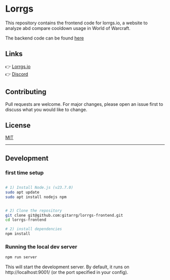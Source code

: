 # Lorrgs

This repository contains the frontend code for lorrgs.io, a website to analyze abd
compare cooldown usage in World of Warcraft.

The backend code can be found [here](https://github.com/gitarrg/lorrgs)


## Links

👉 [Lorrgs.io](https://lorrgs.io/)  
👉 [Discord](https://discord.gg/899M8AvVjU/)

## Contributing

Pull requests are welcome. For major changes, please open an issue first to discuss what you would like to change.

## License

[MIT](https://choosealicense.com/licenses/mit/)

---

## Development

### first time setup

```bash

# 1) Install Node.js (v23.7.0)
sudo apt update
sudo apt install nodejs npm


# 2) Clone the repository
git clone git@github.com:gitarrg/lorrgs-frontend.git
cd lorrgs-frontend

# 2) install dependencies
npm install
```

### Running the local dev server

```bash
npm run server
```

This will start the development server. By default, it runs on http://localhost:9001/ (or the port specified in your config).
